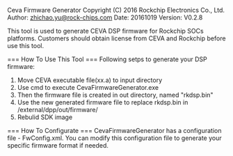 Ceva Firmware Generator
Copyright (C) 2016 Rockchip Electronics Co., Ltd.
Author: zhichao.yu@rock-chips.com
Date: 20161019
Version: V0.2.8

This tool is used to generate CEVA DSP firmware for Rockchip SOCs platforms.
Customers should obtain license from CEVA and Rockchip before use this tool.

=== How To Use This Tool ===
Following setps to generate your DSP firmware:
1) Move CEVA executable file(xx.a) to input directory
2) Use cmd to execute CevaFirmwareGenerator.exe
3) Then the firmware file is created in out directory, named "rkdsp.bin"
4) Use the new generated firmware file to replace rkdsp.bin in <SdkRoot>/external/dpp/out/firmware/
5) Rebulid SDK image

=== How To Configurate ===
CevaFirmwareGenerator has a configuration file - FwConfig.xml. You can modify this
configuration file to generate your specific firmware format if needed.
